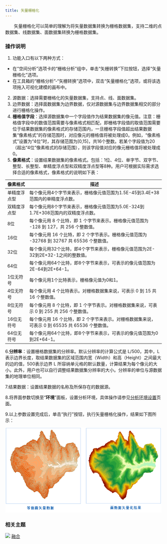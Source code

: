 ```yaml
---
title: 矢量栅格化
---
```


　　矢量栅格化可以简单的理解为将矢量数据集转换为栅格数据集，支持二维的点数据集、线数据集、面数据集转换为栅格数据集。

### 操作说明

1. 功能入口有以下两种方式：
  - 在“空间分析”选项卡的“栅格分析”组中，单击“矢栅转换”下拉按钮，选择“矢量栅格化”选项。
  - 在工具箱的“栅格分析”-“矢栅转换”选项中，双击“矢量栅格化”选项，或将该选项拖入可视化建模的画布中。
2. 源数据：选择需要栅格化的矢量数据集，支持点、线、面数据集。
3. 边界数据：选择面数据集为边界数据，仅对源数据集与边界数据集相交的部分进行栅格化操作。 
4. **栅格值字段**：选择源数据集中一个字段值作为结果数据集的像元值。注意：栅格值字段中的数值范围需要与像素格式相匹配，即栅格字段值的取值范围需要位于结果数据集的像素格式的存储范围内，一旦栅格字段值超出结果数据集“像素格式”的存储范围时，对应像元的栅格值将被处理成0。例如，“像素格式”设置为“4位”时，其存储范围为[0,15]，共16个整数。若某个字段值为20（超出“4位”像素格式的存储范围），则该字段值对应的像元栅格值将被处理成0。
5. **像素格式**：设置结果数据集的像素格式。包括：1位、4位、单字节、双字节、整型、长整型、单精度浮点型和双精度浮点型等8种。用户可根据实际需求选择合适的像素格式，像素格式的说明如下表：  
  
像素格式|描述  
-|-  
单精度浮点型|每个像元用4个字节来表示，栅格像元值范围为1.5E-45到3.4E+38范围内的单精度浮点数。  
双精度浮点型|每个像元用8个字节来表示，栅格像元值范围为5.0E-324到1.7E+308范围内的双精度浮点数。  
8位|每个像元用 8 个比特，即 1 个字节来表示。栅格像元值范围为 -128 到 127，共 256 个整数值。  
16位|每个像元用 16 个比特，即 2 个字节表示。栅格像元值范围为 -32768 到 32767 共 65536 个整数值。  
32位|每个像元用32个比特，即4个字节来表示，栅格像元值范围为2E-32到2E+32-1之间的整数值。  
64位|每个像元用64个比特，即8个字节来表示，可表示的像元值范围为2E-64到2E+64-1。  
1位无符号|每个像元用1个比特表示，栅格像元值为0和1。  
4位无符号|每个像元用 4 个比特表示。对栅格数据集来说，可表示 0 到 15 共 16 个整数值。  
8位无符号|每个像元用 8 个比特，即 1 个字节表示。对栅格数据集来说，可表示 0 到 255 共 256 个整数值。  
16位无符号|每个像元用 16 个比特，即 2 个字节来表示。对栅格数据集来说，可表示 0 到 65535 共 65536 个整数值。  
64位无符号|每个像元用64个比特，即8个字节来表示，可表示的像元值范围为0到2E+64-1。

6.**分辨率**：设置栅格数据集的分辨率。默认分辨率的计算公式是 L/500，其中，L 表示边界长度，取结果数据集的区域范围内宽（Width）和高（Height）之间最大的边的值，500表示边界 L 所容纳单元格的默认数量，计算结果为每个像元的大小。此外，用户也可以自行调整结果数据集分辨率的大小。分辨率的单位与源数据集的地理单位相同。
  
7.结果数据：设置结果数据的名称及所保存在的数据源。
  
8.将界面参数切换至“**环境**”面板，设置分析环境，具体操作请参见[分析环境设置](AnalystEnvironment.html)页面。
  
9.以上参数设置完成后，单击“执行”按钮，执行矢量栅格化操作，结果如下图所示：

  ![](img/VectortoRaster.png)


### 相关主题

![](img/smalltitle.png) [融合](Datafuse.html)



